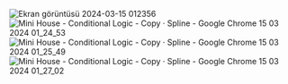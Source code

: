 ![Ekran görüntüsü 2024-03-15 012356](https://github.com/zekiyeipek/myPortfolio-withSpline/assets/20567281/551254a6-84d4-401d-9b7d-987b686654fc)
![Mini House - Conditional Logic - Copy · Spline - Google Chrome 15 03 2024 01_24_53](https://github.com/zekiyeipek/myPortfolio-withSpline/assets/20567281/8fd9b32b-7512-4a69-8fdc-2867767342e7)
![Mini House - Conditional Logic - Copy · Spline - Google Chrome 15 03 2024 01_25_49](https://github.com/zekiyeipek/myPortfolio-withSpline/assets/20567281/5b5849a8-c78a-4ac3-b6e2-6eb99c419f00)
![Mini House - Conditional Logic - Copy · Spline - Google Chrome 15 03 2024 01_27_02](https://github.com/zekiyeipek/myPortfolio-withSpline/assets/20567281/5a80c1e6-2932-435d-8cc2-09fd60145608)
